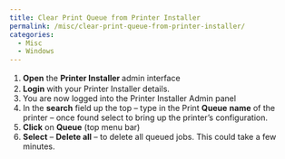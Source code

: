 ```yaml
---
title: Clear Print Queue from Printer Installer
permalink: /misc/clear-print-queue-from-printer-installer/
categories:
  - Misc
  - Windows
---
```

  1. <b style="line-height: 1.5em">Open</b> <span style="line-height: 1.5em">the </span><b style="line-height: 1.5em">Printer Installer </b>admin interface
  2. **Login** with your Printer Installer details.
  3. You are now logged into the Printer Installer Admin panel
  4. In the **search** field up the top – type in the Print **Queue** **name** of the printer – once found select to bring up the printer’s configuration.
  5. **Click** on **Queue** (top menu bar)
  6. **Select** – **Delete all** – to delete all queued jobs. This could take a few minutes.
